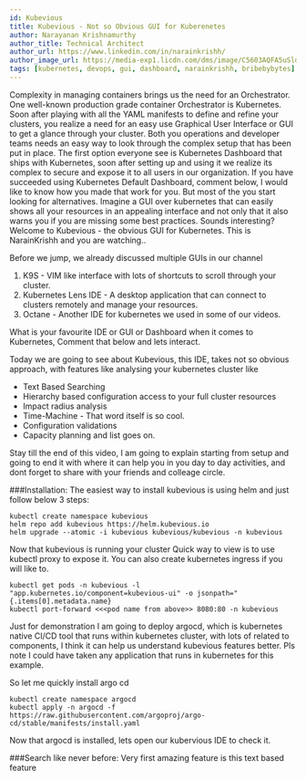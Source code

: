 ```yaml
---
id: Kubevious
title: Kubevious - Not so Obvious GUI for Kuberenetes
author: Narayanan Krishnamurthy
author_title: Technical Architect
author_url: https://www.linkedin.com/in/narainkrishh/
author_image_url: https://media-exp1.licdn.com/dms/image/C5603AQFA5uSldPgdfQ/profile-displayphoto-shrink_200_200/0/1587882605274?e=1618444800&v=beta&t=BQ8IkoK2xMuYHnerX41WwK73NSHgRXUMOg_dTlflRoU
tags: [kubernetes, devops, gui, dashboard, narainkrishh, bribebybytes]
---
```



Complexity in managing containers brings us the need for an Orchestrator. One well-known production grade container Orchestrator is Kubernetes. Soon after playing with all the YAML manifests to define and refine your clusters, you realize a need for an easy use Graphical User Interface or GUI to get a glance through your cluster. 
Both you operations and developer teams needs an easy way to look through the complex setup that has been put in place. 
The first option everyone see is Kubernetes Dashboard that ships with Kubernetes, soon after setting up and using it we realize its complex to secure and expose it to all users in our organization. If you have succeeded using Kubernetes Default Dashboard, comment below, I would like to know how you made that work for you. But most of the you start looking for alternatives.
Imagine a GUI over kubernetes that can easily shows all your resources in an appealing interface and not only that it also warns you if you are missing some best practices. Sounds interesting? Welcome to Kubevious - the obvious GUI for Kubernetes.
This is NarainKrishh and you are watching..

Before we jump, we already discussed multiple GUIs in our channel
1. K9S - VIM like interface with lots of shortcuts to scroll through your cluster.
2. Kubernetes Lens IDE - A desktop application that can connect to clusters remotely and manage your resources.
3. Octane - Another IDE for kubernetes we used in some of our videos.

What is your favourite IDE or GUI or Dashboard when it comes to Kubernetes, Comment that below and lets interact.

Today we are going to see about Kubevious, this IDE, takes not so obvious approach, with features like analysing your kubernetes cluster like
- Text Based Searching
- Hierarchy based configuration access to your full cluster resources
- Impact radius analysis
- Time-Machine - That word itself is so cool.
- Configuration validations
- Capacity planning and list goes on.

 Stay till the end of this video, I am going to explain starting from setup and going to end it with where it can help you in you day to day activities, and dont forget to share with your friends and colleage circle.



###Installation:
The easiest way to install kubevious is using helm and just follow below 3 steps:

```
kubectl create namespace kubevious
helm repo add kubevious https://helm.kubevious.io
helm upgrade --atomic -i kubevious kubevious/kubevious -n kubevious
```

Now that kubevious is running your cluster
Quick way to view is to use kubectl proxy to expose it. You can also create kubernetes ingress if you will like to.

```
kubectl get pods -n kubevious -l "app.kubernetes.io/component=kubevious-ui" -o jsonpath="{.items[0].metadata.name}
kubectl port-forward <<<pod name from above>> 8080:80 -n kubevious  
```

Just for demonstration I am going to deploy argocd, which is kubernetes native CI/CD tool that runs within kubernetes cluster, with lots of related to components, I think it can help us understand kubevious features better. Pls note I could have taken any application that runs in kubernetes for this example.

So let me quickly install argo cd

```
kubectl create namespace argocd
kubectl apply -n argocd -f https://raw.githubusercontent.com/argoproj/argo-cd/stable/manifests/install.yaml
```

Now that argocd is installed, lets open our kubervious IDE to check it.

###Search like never before:
Very first amazing feature is this text based feature
